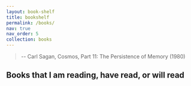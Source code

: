```yaml
---
layout: book-shelf
title: bookshelf
permalink: /books/
nav: true
nav_order: 5
collection: books
---
```


>
> -- Carl Sagan, Cosmos, Part 11: The Persistence of Memory (1980)

## Books that I am reading, have read, or will read
